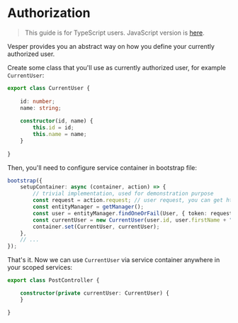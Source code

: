 # Authorization

> This guide is for TypeScript users. JavaScript version is [here](../javascript/authorization.md).

Vesper provides you an abstract way on how you define your currently authorized user.

Create some class that you'll use as currently authorized user, for example `CurrentUser`:

```typescript
export class CurrentUser {
    
    id: number;
    name: string;
    
    constructor(id, name) {
        this.id = id;
        this.name = name;
    }
    
}
```

Then, you'll need to configure service container in bootstrap file:

```typescript
bootstrap({
    setupContainer: async (container, action) => {
        // trivial implementation, used for demonstration purpose
        const request = action.request; // user request, you can get http headers from it
        const entityManager = getManager();
        const user = entityManager.findOneOrFail(User, { token: request.headers.token });
        const currentUser = new CurrentUser(user.id, user.firstName + " " + user.lastName);
        container.set(CurrentUser, currentUser);
    },
    // ...
});
```

That's it. Now we can use `CurrentUser` via service container anywhere in your scoped services:

```typescript
export class PostController {

    constructor(private currentUser: CurrentUser) {
    }

}
```
